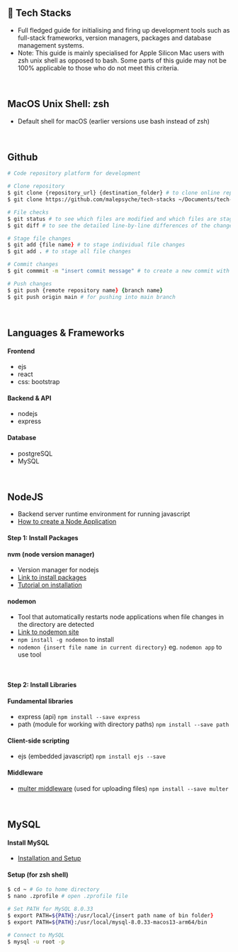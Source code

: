 ## :rocket: Tech Stacks
- Full fledged guide for initialising and firing up development tools such as full-stack frameworks, version managers, packages and database management systems.
- Note: This guide is mainly specialised for Apple Silicon Mac users with zsh unix shell as opposed to bash. Some parts of this guide may not be 100% applicable to those who do not meet this criteria.
<br>


## MacOS Unix Shell: zsh 
- Default shell for macOS (earlier versions use bash instead of zsh)
<br>


## Github
```zsh
# Code repository platform for development

# Clone repository
$ git clone {repository_url} {destination_folder} # to clone online repository into local file  
$ git clone https://github.com/malepsyche/tech-stacks ~/Documents/tech-stack

# File checks 
$ git status # to see which files are modified and which files are staged or unstaged: 
$ git diff # to see the detailed line-by-line differences of the changes in each file: 

# Stage file changes
$ git add {file name} # to stage individual file changes
$ git add . # to stage all file changes

# Commit changes
$ git commmit -m "insert commit message" # to create a new commit with your staged changes

# Push changes
$ git push {remote repository name} {branch name} 
$ git push origin main # for pushing into main branch
```
<br>


## Languages & Frameworks 

#### Frontend
- ejs
- react
- css: bootstrap

#### Backend & API
- nodejs
- express

#### Database
- postgreSQL
- MySQL
<br>


## NodeJS
- Backend server runtime environment for running javascript 
- [How to create a Node Application](https://www.youtube.com/watch?v=EMwu8F0dCXE&t=1452s)

#### Step 1: Install Packages

#### nvm (node version manager)
- Version manager for nodejs
- [Link to install packages](https://github.com/nvm-sh/nvm)
- [Tutorial on installation](https://www.youtube.com/watch?v=ohBFbA0O6hs)

#### nodemon
- Tool that automatically restarts node applications when file changes in the directory are detected
- [Link to nodemon site](https://www.npmjs.com/package/nodemon`)
- `npm install -g nodemon` to install
- `nodemon {insert file name in current directory}` eg. `nodemon app` to use tool
<br>

#### Step 2: Install Libraries

#### Fundamental libraries
- express (api) `npm install --save express `
- path (module for working with directory paths) `npm install --save path `

#### Client-side scripting
- ejs (embedded javascript) `npm install ejs --save`

#### Middleware
- [multer middleware](https://github.com/expressjs/multer) (used for uploading files) `npm install --save multer`
<br>


## MySQL

#### Install MySQL 
- [Installation and Setup](https://www.youtube.com/watch?v=oxToe-4c6OM)

#### Setup (for zsh shell)
```zsh
$ cd ~ # Go to home directory
$ nano .zprofile # open .zprofile file 

# Set PATH for MySQL 8.0.33
$ export PATH=${PATH}:/usr/local/{insert path name of bin folder}
$ export PATH=${PATH}:/usr/local/mysql-8.0.33-macos13-arm64/bin

# Connect to MySQL
$ mysql -u root -p
```
<br>



